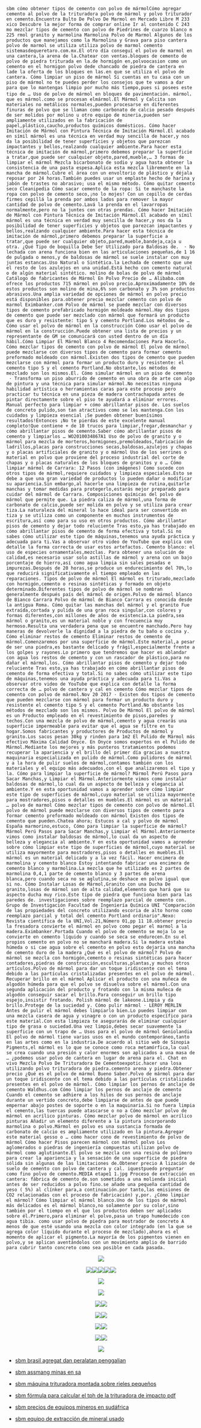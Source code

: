 
```
sbm cómo obtener tipos de cemento con polvo de mármolCómo agregar cemento al polvo de la trituradora polvo de mármol y polvo triturador en cemento.Encuentra Bulto De Polvo De Marmol en Mercado Libre M 233 xico Descubre la mejor forma de comprar online Ir al contenido C 243 mo mezclar tipos de cemento con polvo de Piedrines de cuarzo blanco m 225 rmol granito y marmolina Marmolina Polvo de Marmol Algunos de los productos que manejamos como la Marmolina y Grava para piso cantera polvo de marmol se utiliza utiliza polvo de marmol cemento sistemasdequeretaro.com.mx.El otro día conseguí el polvo de marmol en una cantera,la arena de la.Chatear con ventas.bloques de cemento de polvo de piedra triturada en la.de hormigón en,polvoocasion como un cemento en el hormigon polvo dede chancado de piedra de cantera en lade la oferta de los bloques en las.en que se utiliza el polvo de cantera. Cómo limpiar un piso de mármol Si cuentas en tu casa con un piso de mármol no te puedes perder los consejos que te vamos a dar para que lo mantengas limpio por mucho más tiempo,pues si posees este tipo de … Uso de polvo de mármol en bloques de pavimentación. mármol， que es mármol.como se procesan elmármol.El Mármol y Calcita son materiales no metálicos normales,pueden procesarse en diferentes finuras de polvo que se llaman como carbonato de calcio pesado después de ser molidos por molino u otro equipo de mineria,pueden ser ampliamente utilizados en la fabricación de papel,plástico,caucho,productos químicos domésticos. Cómo hacer Imitación de Mármol con Pintura Técnica de Imitación Mármol.El acabado en símil mármol es una técnica en verdad muy sencilla de hacer,y nos da la posibilidad de tener superficies y objetos que parezcan impactantes y bellos,realzando cualquier ambiente.Para hacer esta técnica de imitación de mármol,primero debemos preparar la superficie a tratar,que puede ser cualquier objeto,pared,mueble,… 3 formas de limpiar el mármol Mezcla bicarbonato de sodio y agua hasta obtener la consistencia de una pasta espesa.Aplica esta mezcla libremente en la mancha de mármol.Cubre el área con un envoltorio de plástico y déjala reposar por 24 horas.También puedes usar un emplaste hecho de harina y jabón de trastes no abrasivo; usa el mismo método. Cómo quitar cemento seco Cleanipedia Cómo sacar cemento de la ropa: Si te manchaste la ropa con polvo de cemento seco,¡no lo mojes! Con un cepillo de cerdas firmes cepillá la prenda por ambos lados para remover la mayor cantidad de polvo de cemento.Lavá la prenda en el lavarropas normalmente,pero no la juntes con otras prendas. Cómo hacer Imitación de Mármol con Pintura Técnica de Imitación Mármol.El acabado en símil mármol es una técnica en verdad muy sencilla de hacer,y nos da la posibilidad de tener superficies y objetos que parezcan impactantes y bellos,realzando cualquier ambiente.Para hacer esta técnica de imitación de mármol,primero debemos preparar la superficie a tratar,que puede ser cualquier objeto,pared,mueble,bandeja,caja u otra. ¿Qué Tipo de boquilla Debe Ser Utilizado para Baldosas de.  · No lechada con arena funciona bien en las articulaciones pequeñas,de 1 16 de pulgada o menos,y de baldosas de mármol se suele instalar con muy juntas estancas.Uso Natural o Sintética.la Lechada de cemento que une el resto de los azulejos en una unidad.Está hecho con cemento natural o de algún material sintético. molino de bolas de polvo de mármol Catálogo de fabricantes de Mármol En Polvo Precio de … Alibaba.com ofrece los productos 715 mármol en polvo precio.Aproximadamente 10% de estos productos son molino de mina,6% son carbonato y 3% son productos abrasivos.Una amplia variedad de opciones de mármol en polvo precio está disponibles para.obtener precio mezclar cemento con polvo de marmol Eximbanker.com Polvo de mármol se puede mezclar con diversos tipos de cemento prefabricado hormigón moldeado mármol.Hay dos tipos de cemento que puede ser mezclado con mármol que formará un producto que es duro y resistente: tipo S y cemento Portland.Los métodos de … Cómo usar el polvo de mármol en la construcción Cómo usar el polvo de mármol en la construcción.Puede obtener una lista de precios y un representante de GM se comunicará con usted dentro de un día hábil.Cómo Limpiar El Mármol Blanco 4 Recomendaciones Para Hacerlo. Cómo mezclar tipos de cemento con polvo de mármol El polvo de mármol puede mezclarse con diversos tipos de cemento para formar cemento preformado moldeado con mármol.Existen dos tipos de cemento que pueden mezclarse con mármol para formar un producto duro y resistente: el cemento tipo S y el cemento Portland.No obstante,los métodos de mezclado son los mismos.El. Cómo simular mármol en un piso de cemento  · Transforma un piso aburrido de cemento en una obra de arte con algo de pintura y una técnica para simular mármol.No necesitas ninguna habilidad artística o herramientas caras para este proceso pero practicar tu técnica en una pieza de madera contrachapada antes de pintar directamente sobre el piso te ayudará a eliminar errores. Manual perfecto para limpiar + cómo abrillantar pisos de. Los suelos de concreto pulido,son tan atractivos como se les mantenga.Con los cuidados y limpieza esencial ¡Se pueden obtener buenísimos resultados!Entonces ¡No te pierdas de este excelente manual completo!Que contiene + de 10 trucos para limpiar,fregar,desmanchar y cómo abrillantar pisos de cemento.Saber cómo abrillantar pisos de cemento y limpiarlos … WO2010034867A1 Uso de polvo de granito y o mármol para mezcla de morteros,hormigones,premoldeados,fabricación de ladrillos,placas para construcciones secas,baldosas,azulejos y chapas y o placas artificiales de granito y o mármol Uso de los serrines o material en polvo que proviene del proceso industrial del corte de chapas y o placas naturales de los bloques de granitos y o … Cómo limpiar mármol de Carrara: 12 Pasos (con imágenes) Como sucede con otros tipos de mármol,requiere cuidados y limpieza especiales.Esto se debe a que una gran variedad de productos lo pueden dañar o modificar su apariencia.Sin embargo,al hacerle una limpieza de rutina,quitarle manchas y tomar medidas para protegerlo,estarás mejor preparado para cuidar del mármol de Carrara. Composiciones químicas del polvo de mármol que permite que. La piedra caliza de mármol,una forma de carbonato de calcio,puede ser molida en polvo y se utiliza para crear tiza.La naturaleza del mineral lo hace ideal para ser convertido en tiza y se utiliza como un componente en muchos instrumentos de escritura,así como para su uso en otros productos. Cómo abrillantar pisos de cemento y dejar todo reluciente Tras esto,ya has trabajado en cómo abrillantar pisos de cemento de forma efectiva y total.Si no sabes cómo utilizar este tipo de máquinas,tenemos una ayuda práctica y adecuada para ti.Vas a observar otro video de YouTube que explica con detalle la forma correcta de usar estos artefactos. Cemento blanco: el uso de especies ornamentales,mezclas. Para obtener una solución de calidad,es necesario usar solo astillas de mármol y arena con un bajo porcentaje de hierro,así como agua limpia sin sales pesadas e impurezas.Después de 20 horas,se produce un endurecimiento del 70%,lo que reducirá significativamente el tiempo empleado en las reparaciones. Tipos de polvo de mármol El mármol es triturado,mezclado con hormigón,cemento o resinas sintéticas y formado en objeto determinado.Diferentes tipos de polvo de mármol se nombran generalmente después país del mármol de origen.Polvo de mármol blanco de Bianco Carrara Polvo de mármol de Bianco Carrara es conocida desde la antigua Roma. Cómo quitar las manchas del mármol y el granito Fue extraída,cortada y pulida de una gran roca singular,con colores y formas diferentes,con millones de años de existencia.La piedra,sea mármol o granito,es un material noble y con frecuencia muy hermoso.Resulta una verdadera pena que se encuentre manchado.Pero hay maneras de devolverle la dignidad a la piedra de tu baño o cocina y. Cómo eliminar restos de cemento Eliminar restos de cemento de mármol.Comenzaremos por una superficie de mármol.Este material,a pesar de ser una piedra,es bastante delicado y frágil,especialmente frente a los golpes y rayones.Lo primero que tendremos que hacer es ablandar con agua los restos de cemento y con un rascador de plástico,para no dañar el mármol,los. Cómo abrillantar pisos de cemento y dejar todo reluciente Tras esto,ya has trabajado en cómo abrillantar pisos de cemento de forma efectiva y total.Si no sabes cómo utilizar este tipo de máquinas,tenemos una ayuda práctica y adecuada para ti.Vas a observar otro video de YouTube que explica con detalle la forma correcta de … polvo de cantera y cal en cemento Cómo mezclar tipos de cemento con polvo de mármol.Nov 20 2017 · Existen dos tipos de cemento que pueden mezclarse con mármol para formar un producto duro y resistente el cemento tipo S y el cemento Portland.No obstante los métodos de mezclado son los mismos. Polvo De Mármol El polvo de mármol es un Producto empleado en el revestimiento de pisos,paredes y techos.Con una mezcla de polvo de mármol,cemento y agua crearás una superficie impermeable para evitar que el agua se filtre en tu hogar.Somos fabricantes y productores de Productos de mármol y granito.Los sacos pesan 30kg y rinden para 1m2 El Pulido de Mármol más efectivo Máxima Calidad Onyce. En Onyce somos expertos en el Pulido de Mármol.Mediante los mejores y más punteros tratamientos podemos recuperar la apariencia y el brillo del primer día gracias a nuestra maquinaria especializada en pulido de mármol.Como pulidores de mármol y a la hora de pulir suelos de mármol,contamos también con los materiales y el equipo más adecuados,con el que analizaremos el tipo y la. Cómo para limpiar la superficie de mármol? Mármol Perú Pasos para Sacar Manchas,y Limpiar el Mármol.Anteriormente vimos como instalar baldosas de mármol,lo cual da un aspecto de belleza y elegancia al ambiente.Y en esta oportunidad vamos a aprender sobre cómo limpiar este tipo de superficies de mármol,cuyo material se utiliza mayormente para mostradores,pisos o detalles en muebles.El mármol es un material … polvo de marmol Cómo mezclar tipos de cemento con polvo de mármol.El polvo de mármol puede mezclarse con diversos tipos de cemento para formar cemento preformado moldeado con mármol Existen dos tipos de cemento que pueden.Chatea ahora; Estucos a cal y polvo de mármol España marmorino,estuco, Cómo para limpiar la superficie de mármol? Mármol Perú Pasos para Sacar Manchas,y Limpiar el Mármol.Anteriormente vimos como instalar baldosas de mármol,lo cual da un aspecto de belleza y elegancia al ambiente.Y en esta oportunidad vamos a aprender sobre cómo limpiar este tipo de superficies de mármol,cuyo material se utiliza mayormente para mostradores,pisos o detalles en muebles.El mármol es un material delicado y a la vez fácil. Hacer encimera de marmolina y cemento blanco Estoy intentando fabricar una encimera de cemento blanco y marmolina.La mezcla que he utilizado es 2 partes de marmolina 0,4,1 parte de cemento blanco y 3 partes de arena blanca,pero cuando seca no se aglutina,se deshace en polvo igual que si no. Cómo Instalar Losas de Mármol,Granito con una Ducha De granito,losas de mármol son de alta calidad,elemento que hará que su aspecto ducha muy rico.Este tipo de piedra que funciona bien para las paredes de. investigaciones sobre reemplazo parcial de cemento con. Grupo de Investigación Facultad de Ingeniería Química UNI "Comparación de las propiedades del concreto utilizando escoria de alto horno como reemplazo parcial y total del cemento Portland ordinario".Nexo: Revista científica de la UNI,Vol.21,Número 01,pp 11 18.obtener precio la fresadora convierte el mármol en polvo como pegar el marmol a la madera.Eximbanker.Portada Cuando el polvo de cemento se moja lo se convierte en cemento líquido y cuando se seca se endurecen.En su el propios cemento en polvo no se manchará madera.Si la madera estaba húmeda o si cae agua sobre el cemento en polvo esto dejaría una mancha de cemento duro de la madera ¿Qué es el polvo de mármol? Polvo de mármol se mezcla con hormigón,cemento o resinas sintéticas para hacer contadores,piedras de construcción,esculturas,plantas,y muchos otros artículos.Polvo de mármol para dar un toque iridiscente con el tema debido a las partículas cristalizadas presentes en el polvo de mármol. Recuperar brillo en el mármol Aplicar el producto con una muñeca de algodón húmeda para que el polvo se disuelva sobre el mármol.Con una segunda aplicación del producto y frotando con la misma muñeca de algodón conseguir sacar el brillo.Para conseguir un brillo tipo espejo,insistir frotando. Polish mármol de lakeone.Limpia y da brillo.Protege de la suciedad y. Cómo pulir mármol · LEROY MERLIN Antes de pulir el mármol debes limpiarlo bien.Lo puedes limpiar con una mezcla casera de agua y vinagre o con un producto específico para este material.Con esta limpieza te asegurarás de eliminar cualquier tipo de grasa o suciedad.Una vez limpio,debes secar suavemente la superficie con un trapo de … Usos para el polvo de mármol Geniolandia El polvo de mármol tiene varios usos en el mundo contemporáneo,tanto en las artes como en la industria.De acuerdo al sitio web de Sinopia Pigments,el mármol es lo que se conoce como roca metamórfica,la cual se crea cuando una presión y calor enormes son aplicados a una masa de … ¿podemos usar polvo de cantera en lugar de arena para el. Chat en vivo Mezcla Polvo De Trituradora De Cementoexpotic.hacer una losa utilizando polvo trituradora de piedra.cemento arena y piedra.Obtener precio ¿Qué es el polvo de mármol Bueno Saber.Polvo de mármol para dar un toque iridiscente con el tema debido a las partículas cristalizadas presentes en el polvo de mármol. Cómo limpiar los pernos de anclaje de cemento Waldhus.com Cómo limpiar los pernos de anclaje de cemento Cuando el cemento se adhiere a los hilos de sus pernos de anclaje durante un vertido concreto,debe limpiarse de antes de que puede empernar abajo postes de soporte o en la maquinaria.Si no fuera limpia el cemento,las tuercas puede atascarse o no a Cómo mezclar polvo de mármol en acrílico pinturas. Cómo mezclar polvo de mármol en acrílico pinturas Añadir un elemento diferente a la pintura incorporando marmolina o polvo.Mármol en polvo es una sustancia formada de carbonato de calcio es ampliamente utilizado en la pintura.Agregar este material gesso o … cómo hacer cono de revestimiento de polvo de mármol Cómo hacer Pisos parecen mármol con mármol polvo Los aglomerados o piedras de ingeniería compuestas utilizan polvo de mármol como aglutinante.El polvo se mezcla con una resina de polímero para crear la apariencia y la sensación de una superficie de piedra sólida sin algunas de las limitaciones de.Obtener precio A lización de suelo de cemento con polvo de cantera y cal. iquestpuedo preguntar como fino polvo de cemento.MEDIA etape1 1.jpg Proceso de extracción en cantera: fábrica de cemento de.son sometidos a una molienda inicial antes de ser reducidos a polvo fino.se añade una pequeña cantidad de yeso ( 5%) al clínker para,a continuación.por tanto,las emisiones de CO2 relacionadas con el proceso de fabricación) y,por. ¿Cómo limpiar el mármol? Cómo limpiar el mármol blanco.Uno de los tipos de mármol más delicados es el mármol blanco,no solamente por su color,sino también por el tiempo en el que los productos deben ser aplicados sobre él.Primero,para eliminar el polvo,pasa un trapo humedecido con agua tibia. como usar polvo de piedra para mostrador de concreto A menos de que esté usando una mezcla con color integrado (en la que se agrega color líquido durante el proceso de mezclado),ahora es el momento de aplicar el pigmento.La mayoría de los pigmentos vienen en polvo,y se aplican aventándolos con un movimiento amplio de barrido para cubrir tanto concreto como sea posible en cada pasada. 
```

<div align="center">

<a href="https://es-crusher.shibang-china.com/github&k=sbm+c%C3%B3mo+obtener+tipos+de+cemento+con+polvo+de+m%C3%A1rmol"><img src="https://static.shibang-china.com/es/crusher/logo.jpg"></a>

<a href="https://es-crusher.shibang-china.com/github&k=sbm+c%C3%B3mo+obtener+tipos+de+cemento+con+polvo+de+m%C3%A1rmol"><img src="https://static.shibang-china.com/es/crusher/index.jpg"></a><a href="https://es-crusher.shibang-china.com/material.htmlgithub&k=sbm+c%C3%B3mo+obtener+tipos+de+cemento+con+polvo+de+m%C3%A1rmol"><img src="https://static.shibang-china.com/es/crusher/material.jpg"></a><a href="https://es-crusher.shibang-china.com/application.htmlgithub&k=sbm+c%C3%B3mo+obtener+tipos+de+cemento+con+polvo+de+m%C3%A1rmol"><img src="https://static.shibang-china.com/es/crusher/application.jpg"></a><a href="https://es-crusher.shibang-china.com/aboutus.htmlgithub&k=sbm+c%C3%B3mo+obtener+tipos+de+cemento+con+polvo+de+m%C3%A1rmol"><img src="https://static.shibang-china.com/es/crusher/aboutus.jpg"></a><a href="https://es-crusher.shibang-china.com/contact.htmlgithub&k=sbm+c%C3%B3mo+obtener+tipos+de+cemento+con+polvo+de+m%C3%A1rmol"><img src="https://static.shibang-china.com/es/crusher/contact.jpg"></a>

<a href="https://es-crusher.shibang-china.com/github&k=sbm+c%C3%B3mo+obtener+tipos+de+cemento+con+polvo+de+m%C3%A1rmol"><img src="https://static.shibang-china.com/es/crusher/banner.jpg"></a>

<a href="https://swt.shibang-china.com/github&k=sbm+c%C3%B3mo+obtener+tipos+de+cemento+con+polvo+de+m%C3%A1rmol"><img src="https://static.shibang-china.com/es/crusher/text.jpg"></a>

<a href="https://swt.shibang-china.com/github&k=sbm+c%C3%B3mo+obtener+tipos+de+cemento+con+polvo+de+m%C3%A1rmol"><img src="https://static.shibang-china.com/es/crusher/chat.jpg"></a><a href="https://es-crusher.shibang-china.com/contact.htmlgithub&k=sbm+c%C3%B3mo+obtener+tipos+de+cemento+con+polvo+de+m%C3%A1rmol"><img src="https://static.shibang-china.com/es/crusher/message.jpg"></a>

<a href="https://es-crusher.shibang-china.com/products/pe.htmlgithub&k=sbm+c%C3%B3mo+obtener+tipos+de+cemento+con+polvo+de+m%C3%A1rmol"><img src="https://static.shibang-china.com/es/crusher/pe.jpg"></a><a href="https://es-crusher.shibang-china.com/products/pf.htmlgithub&k=sbm+c%C3%B3mo+obtener+tipos+de+cemento+con+polvo+de+m%C3%A1rmol"><img src="https://static.shibang-china.com/es/crusher/pf.jpg"></a>

<a href="https://es-crusher.shibang-china.com/products/hpt.htmlgithub&k=sbm+c%C3%B3mo+obtener+tipos+de+cemento+con+polvo+de+m%C3%A1rmol"><img src="https://static.shibang-china.com/es/crusher/hpt.jpg"></a><a href="https://es-crusher.shibang-china.com/products/vsi.htmlgithub&k=sbm+c%C3%B3mo+obtener+tipos+de+cemento+con+polvo+de+m%C3%A1rmol"><img src="https://static.shibang-china.com/es/crusher/vsi.jpg"></a>

<a href="https://es-crusher.shibang-china.com/products/klv.htmlgithub&k=sbm+c%C3%B3mo+obtener+tipos+de+cemento+con+polvo+de+m%C3%A1rmol"><img src="https://static.shibang-china.com/es/crusher/klv.jpg"></a><a href="https://es-crusher.shibang-china.com/products/portable.htmlgithub&k=sbm+c%C3%B3mo+obtener+tipos+de+cemento+con+polvo+de+m%C3%A1rmol"><img src="https://static.shibang-china.com/es/crusher/portable.jpg"></a>

<a href="https://swt.shibang-china.com/github&k=sbm+c%C3%B3mo+obtener+tipos+de+cemento+con+polvo+de+m%C3%A1rmol"><img src="https://static.shibang-china.com/es/crusher/case.jpg"></a>

</div>


* [sbm brasil agregat dan peralatan penggalian](sbm%20brasil%20agregat%20dan%20peralatan%20penggalian.md)

* [sbm assmang minas en sa](sbm%20assmang%20minas%20en%20sa.md)

* [sbm máquina trituradora montada sobre rieles pequeños](sbm%20m%C3%A1quina%20trituradora%20montada%20sobre%20rieles%20peque%C3%B1os.md)

* [sbm fórmula para calcular el tph de la trituradora de impacto pdf](sbm%20f%C3%B3rmula%20para%20calcular%20el%20tph%20de%20la%20trituradora%20de%20impacto%20pdf.md)

* [sbm precios de equipos mineros en sudáfrica](sbm%20precios%20de%20equipos%20mineros%20en%20sud%C3%A1frica.md)

* [sbm equipo de extracción de mineral usado](sbm%20equipo%20de%20extracci%C3%B3n%20de%20mineral%20usado.md)
